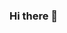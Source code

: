 ### Hi there 👋

<!--
**NataliaMCatalan/NataliaMCatalan** is a ✨ _special_ ✨ repository because its `README.md` (this file) appears on your GitHub profile.

Here are some ideas to get you started:

- 🔎 I’m currently looking for a job as Data Analyst
- 🌱 I’m learning Data Analytics with Python, SQL, Tableau
- 📫 How to reach me natmarca@gmail.com
- 👩🏻‍💻 About me ...

The last few months I have been training in #Python #SQL #MySQL #Anaconda #Numpy #Tableau doing projects in #PairProgramming and in teams under the #Scrum framework and #Agile philosophy.

My curiosity to want to understand the data from its origin has led me to specialize in its extraction, analysis, transformation and visualization. I have more than 10 years of experience developing business strategies in Commerce Marketing, all our decisions were based on data. I know their value and importance and the impact they can have on the business, and now I know how to explore and manage them from programming. I am excited about the idea of ​​being able to contribute all this value to the Technology Sector, which is where I want to continue my professional career.

I have experience at a national level with leading international companies in their sector, which is why I speak fluent English and business English, the people who work with me usually point out that I have great communication skills and understanding of objectives, which has always helped me maintain focus on my management of teams, projects and results. It was a year ago when technology crossed paths in my career and since then it was clear to me to make the leap to the technology sector, specializing as a Data Analyst.




![tenor](https://user-images.githubusercontent.com/108061043/198151960-5e35359e-6177-4c77-93a2-3206d9d761a4.gif)
